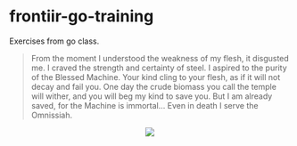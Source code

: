 # frontiir-go-training

Exercises from go class.


>From the moment I understood the weakness of my flesh, it disgusted me. I craved the strength and certainty of steel. I aspired to the purity of the Blessed Machine. Your kind cling to your flesh, as if it will not decay and fail you. One day the crude biomass you call the temple will wither, and you will beg my kind to save you. But I am already saved, for the Machine is immortal… Even in death I serve the Omnissiah.

<p align="center">
  <a href="#">
    <img src="https://github.com/yehtetmaungmaung/frontiir-go-training/assets/77227381/c41feff1-d9da-48fa-b6ad-26f3992a88c2" />
  </a>
</p>
